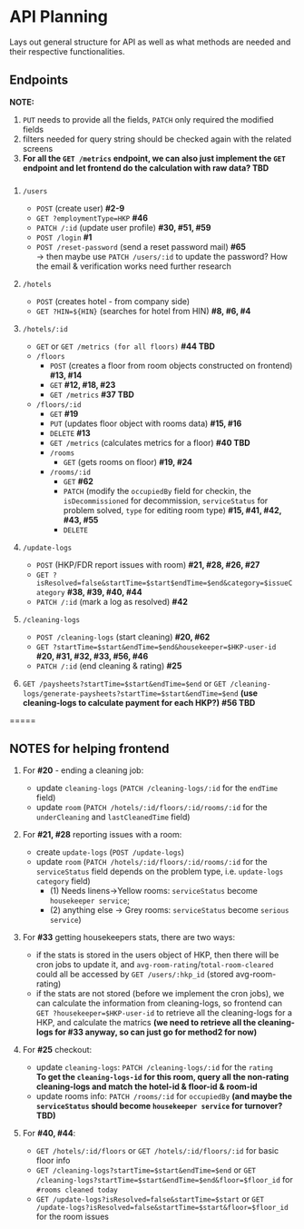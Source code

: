 # API Planning
Lays out general structure for API as well as what methods are needed and their respective functionalities.

## Endpoints
**NOTE:**
   1. `PUT` needs to provide all the fields, `PATCH` only required the modified fields
   2. filters needed for query string should be checked again with the related screens
   3. **For all the `GET /metrics` endpoint, we can also just implement the `GET` endpoint and let frontend do the calculation with raw data? TBD**

###
1. `/users`
   - `POST` (create user) **#2-9**
   - `GET ?employmentType=HKP` **#46**
   - `PATCH /:id` (update user profile) **#30, #51, #59**
   - `POST /login` **#1**
   - `POST /reset-password` (send a reset password mail)  **#65**  
   -> then maybe use `PATCH /users/:id` to update the password? How the email & verification works need further research

2. `/hotels`
   - `POST` (creates hotel - from company side) 
   - `GET ?HIN=${HIN}` (searches for hotel from HIN) **#8, #6, #4**

3. `/hotels/:id`
   - `GET` or `GET /metrics (for all floors)` **#44 TBD**
   - `/floors`
      - `POST`  (creates a floor from room objects constructed on frontend) **#13, #14**
      - `GET` **#12, #18, #23**
      - `GET /metrics` **#37 TBD** 
   - `/floors/:id`
      - `GET` **#19**
      - `PUT` (updates floor object with rooms data) **#15, #16**
      - `DELETE` **#13**
      - `GET /metrics` (calculates metrics for a floor) **#40 TBD**
      - `/rooms`
        - `GET` (gets rooms on floor) **#19, #24**
      - `/rooms/:id`
        - `GET` **#62**
        - `PATCH` (modify the `occupiedBy` field for checkin, the `isDecommissioned` for decommission, `serviceStatus` for problem solved, `type` for editing room type) **#15, #41, #42, #43, #55**
        - `DELETE`

4. `/update-logs`
	- `POST` (HKP/FDR report issues with room) **#21, #28, #26, #27**
	- `GET ?isResolved=false&startTime=$start$endTime=$end&category=$issueCategory` **#38, #39, #40, #44**
	- `PATCH /:id` (mark a log as resolved) **#42**

1. `/cleaning-logs`
   - `POST /cleaning-logs` (start cleaning) **#20, #62**
   - `GET ?startTime=$start&endTime=$end&housekeeper=$HKP-user-id` **#20, #31, #32, #33, #56, #46**
   - `PATCH /:id` (end cleaning & rating) **#25**

2. `GET /paysheets?startTime=$start&endTime=$end` or `GET /cleaning-logs/generate-paysheets?startTime=$start&endTime=$end` **(use cleaning-logs to calculate payment for each HKP?)** **#56 TBD**

=====
## NOTES for helping frontend
1. For **#20** - ending a cleaning job: 
   - update `cleaning-logs` (`PATCH /cleaning-logs/:id` for the `endTime` field) 
   - update `room` (`PATCH /hotels/:id/floors/:id/rooms/:id` for the `underCleaning` and `lastCleanedTime` field)

2. For **#21, #28** reporting issues with a room: 
   - create `update-logs` (`POST /update-logs`)
   - update `room` (`PATCH /hotels/:id/floors/:id/rooms/:id` for the `serviceStatus` field depends on the problem type, i.e. `update-logs` `category` field) 
     - (1) Needs linens->Yellow rooms: `serviceStatus` become `housekeeper service`; 
     - (2) anything else -> Grey rooms: `serviceStatus` become `serious service`)

3. For **#33** getting housekeepers stats, there are two ways:
   - if the stats is stored in the users object of HKP, then there will be cron jobs to update it, and `avg-room-rating`/`total-room-cleared` could all be accessed by `GET /users/:hkp_id` (stored avg-room-rating) 
   - if the stats are not stored (before we implement the cron jobs), we can calculate the information from cleaning-logs, so frontend can `GET ?housekeeper=$HKP-user-id` to retrieve all the cleaning-logs for a HKP, and calculate the matrics **(we need to retrieve all the cleaning-logs for #33 anyway, so can just go for method2 for now)**

4. For **#25** checkout:
   - update `cleaning-logs`: `PATCH /cleaning-logs/:id` for the `rating`  
   **To get the `cleaning-logs-id` for this room, query all the non-rating cleaning-logs and match the hotel-id & floor-id & room-id** 
   - update rooms info: `PATCH /rooms/:id` for `occupiedBy` **(and maybe the `serviceStatus` should become `housekeeper service` for turnover? TBD)** 

5. For **#40, #44**:
   - `GET /hotels/:id/floors` or `GET /hotels/:id/floors/:id` for basic floor info
   - `GET /cleaning-logs?startTime=$start&endTime=$end` or `GET /cleaning-logs?startTime=$start&endTime=$end&floor=$floor_id` for `#rooms cleaned today`
   - `GET /update-logs?isResolved=false&startTime=$start` or `GET /update-logs?isResolved=false&startTime=$start&floor=$floor_id` for the room issues 
